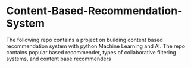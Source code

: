 # Content-Based-Recommendation-System
The following repo contains a project on building content based recommendation system with python Machine Learning and AI. The repo contains popular based recommender,  types of collaborative filtering systems, and content base recommenders
